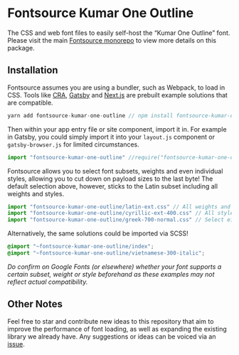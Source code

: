 # Fontsource Kumar One Outline

The CSS and web font files to easily self-host the “Kumar One Outline” font. Please visit the main [Fontsource monorepo](https://github.com/DecliningLotus/fontsource) to view more details on this package.

## Installation

Fontsource assumes you are using a bundler, such as Webpack, to load in CSS. Tools like [CRA](https://create-react-app.dev/), [Gatsby](https://www.gatsbyjs.org/) and [Next.js](https://nextjs.org/) are prebuilt example solutions that are compatible.

```javascript
yarn add fontsource-kumar-one-outline // npm install fontsource-kumar-one-outline
```

Then within your app entry file or site component, import it in. For example in Gatsby, you could simply import it into your `layout.js` component or `gatsby-browser.js` for limited circumstances.

```javascript
import "fontsource-kumar-one-outline" //require("fontsource-kumar-one-outline")
```

Fontsource allows you to select font subsets, weights and even individual styles, allowing you to cut down on payload sizes to the last byte! The default selection above, however, sticks to the Latin subset including all weights and styles.

```javascript
import "fontsource-kumar-one-outline/latin-ext.css" // All weights and styles included.
import "fontsource-kumar-one-outline/cyrillic-ext-400.css" // All styles included.
import "fontsource-kumar-one-outline/greek-700-normal.css" // Select either normal or italic.
```

Alternatively, the same solutions could be imported via SCSS!

```scss
@import "~fontsource-kumar-one-outline/index";
@import "~fontsource-kumar-one-outline/vietnamese-300-italic";
```

_Do confirm on Google Fonts (or elsewhere) whether your font supports a certain subset, weight or style beforehand as these examples may not reflect actual compatibility._

## Other Notes

Feel free to star and contribute new ideas to this repository that aim to improve the performance of font loading, as well as expanding the existing library we already have. Any suggestions or ideas can be voiced via an [issue](https://github.com/DecliningLotus/fontsource/issues).
